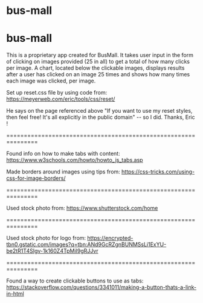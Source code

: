 # bus-mall


# bus-mall

This is a proprietary app created for BusMall.  It takes user input in the form of clicking on images provided (25 in all) to get a total of how many clicks per image.  A chart, located below the clickable images, displays results after a user has clicked on an image 25 times and shows how many times each image was clicked, per image. 

Set up reset.css file by using code from:
https://meyerweb.com/eric/tools/css/reset/

He says on the page referenced above "If you want to use my reset styles, then feel free! It's all explicitly in the public domain" -- so I did.  Thanks, Eric !

===============================================================

Found info on how to make tabs with content:
https://www.w3schools.com/howto/howto_js_tabs.asp


Made borders around images using tips from:
https://css-tricks.com/using-css-for-image-borders/

===============================================================

Used stock photo from:
https://www.shutterstock.com/home

===============================================================

Used stock photo for logo from:
https://encrypted-tbn0.gstatic.com/images?q=tbn:ANd9GcRZgnBUNMSsLi1ExYU-be2tR1T4SIgv-1k160Z4TpMiI9gRJJvr

===============================================================

Found a way to create clickable buttons to use as tabs:
https://stackoverflow.com/questions/3341011/making-a-button-thats-a-link-in-html

